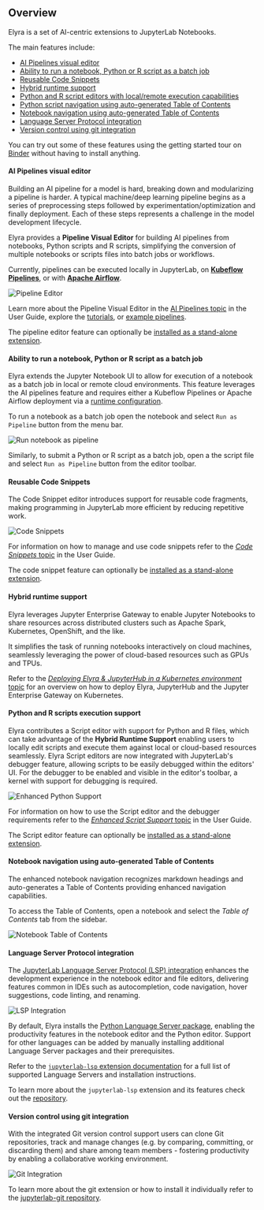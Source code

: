 <!--
{% comment %}
Copyright 2018-2022 Elyra Authors

Licensed under the Apache License, Version 2.0 (the "License");
you may not use this file except in compliance with the License.
You may obtain a copy of the License at

http://www.apache.org/licenses/LICENSE-2.0

Unless required by applicable law or agreed to in writing, software
distributed under the License is distributed on an "AS IS" BASIS,
WITHOUT WARRANTIES OR CONDITIONS OF ANY KIND, either express or implied.
See the License for the specific language governing permissions and
limitations under the License.
{% endcomment %}
-->
## Overview

Elyra is a set of AI-centric extensions to JupyterLab Notebooks.

The main features include:

* [AI Pipelines visual editor](#ai-pipelines-visual-editor)
* [Ability to run a notebook, Python or R script as a batch job](#ability-to-run-a-notebook-python-or-r-script-as-a-batch-job)
* [Reusable Code Snippets](#reusable-code-snippets)
* [Hybrid runtime support](#hybrid-runtime-support)
* [Python and R script editors with local/remote execution capabilities](#python-and-r-scripts-execution-support)
* [Python script navigation using auto-generated Table of Contents](#python-and-r-scripts-execution-support)
* [Notebook navigation using auto-generated Table of Contents](#notebook-navigation-using-auto-generated-table-of-contents)
* [Language Server Protocol integration](#language-server-protocol-integration)
* [Version control using git integration](#version-control-using-git-integration)

You can try out some of these features using the getting started tour on [Binder](https://github.com/elyra-ai/elyra#using-binder) without having to install anything.

#### AI Pipelines visual editor

Building an AI pipeline for a model is hard, breaking down and modularizing a pipeline is harder.
A typical machine/deep learning pipeline begins as a series of preprocessing steps followed by
experimentation/optimization and finally deployment. Each of these steps represents a challenge in
the model development lifecycle.

Elyra provides a **Pipeline Visual Editor** for building AI pipelines from notebooks, Python scripts
and R scripts, simplifying the conversion of multiple notebooks or scripts files into batch jobs or workflows.

Currently, pipelines can be executed locally in JupyterLab, on
[**Kubeflow Pipelines**](https://www.kubeflow.org/docs/pipelines/overview/pipelines-overview/), or with
[**Apache Airflow**](https://airflow.apache.org/docs/apache-airflow/stable/index.html).

![Pipeline Editor](../images/getting_started/overview/pipeline-in-editor.png)

Learn more about the Pipeline Visual Editor in the [AI Pipelines topic](/user_guide/pipelines.md) in the User Guide,  explore the [tutorials](/getting_started/tutorials.md), or [example pipelines](https://github.com/elyra-ai/examples#aiml-pipelines).

The pipeline editor feature can optionally be [installed as a stand-alone extension](installation).

#### Ability to run a notebook, Python or R script as a batch job

Elyra extends the Jupyter Notebook UI to allow for execution of a notebook as a batch job in local or remote cloud environments. This feature leverages the AI pipelines feature and requires either a Kubeflow Pipelines or Apache Airflow deployment via a [runtime configuration](../user_guide/runtime-conf).

To run a notebook as a batch job open the notebook and select `Run as Pipeline` button from the menu bar.

![Run notebook as pipeline](../images/getting_started/overview/run-notebook-as-pipeline.gif)

Similarly, to submit a Python  or R script as a batch job, open a the script file and select `Run as Pipeline` button from the editor toolbar.

#### Reusable Code Snippets

The Code Snippet editor introduces support for reusable code fragments, making programming in JupyterLab more efficient by reducing repetitive work.

![Code Snippets](../images/getting_started/overview/code-snippet-expanded.png)

For information on how to manage and use code snippets refer to the [_Code Snippets_ topic](../user_guide/code-snippets) in the User Guide.

The code snippet feature can optionally be [installed as a stand-alone extension](installation).

#### Hybrid runtime support

Elyra leverages Jupyter Enterprise Gateway to enable Jupyter Notebooks
to share resources across distributed clusters such as Apache Spark, Kubernetes, OpenShift, and the like.

It simplifies the task of running notebooks interactively on cloud machines,
seamlessly leveraging the power of cloud-based resources such as GPUs and TPUs.

Refer to the 
[_Deploying Elyra & JupyterHub in a Kubernetes environment_ topic](../recipes/deploying-elyra-in-a-jupyterhub-environment.md) for an overview on how to deploy Elyra, JupyterHub and the Jupyter Enterprise Gateway on Kubernetes.

#### Python and R scripts execution support

Elyra contributes a Script editor with support for Python and R files, which can take advantage of the
**Hybrid Runtime Support** enabling users to locally edit scripts and execute
them against local or cloud-based resources seamlessly.
Elyra Script editors are now integrated with JupyterLab's debugger feature, allowing scripts to be easily debugged within the editors' UI. For the debugger to be enabled and visible in the editor's toolbar, a kernel with support for debugging is required.

![Enhanced Python Support](../images/getting_started/overview/python-editor.png)

For information on how to use the Script editor and the debugger requirements refer to the [_Enhanced Script Support_ topic](../user_guide/enhanced-script-support) in the User Guide.

The Script editor feature can optionally be [installed as a stand-alone extension](installation).

#### Notebook navigation using auto-generated Table of Contents

The enhanced notebook navigation recognizes markdown headings and auto-generates
a Table of Contents providing enhanced navigation capabilities.

To access the Table of Contents, open a notebook and select the _Table of Contents_ tab from the sidebar.

![Notebook Table of Contents](../images/getting_started/overview/notebook-toc.png)

#### Language Server Protocol integration

The [JupyterLab Language Server Protocol (LSP) integration](https://github.com/krassowski/jupyterlab-lsp) enhances the development experience in the notebook editor and file editors, delivering features common in IDEs such as autocompletion, code navigation, hover suggestions, code linting, and renaming.

![LSP Integration](../images/getting_started/overview/lsp.gif)

By default, Elyra installs the [Python Language Server package](https://pypi.org/project/python-lsp-server/), enabling the productivity features in the notebook editor and the Python editor. Support for other languages can be added by manually installing additional Language Server packages and their prerequisites.

Refer to the [`jupyterlab-lsp` extension documentation](https://jupyterlab-lsp.readthedocs.io/en/latest/Language%20Servers.html) for a full list of supported Language Servers and installation instructions.

To learn more about the `jupyterlab-lsp` extension and its features check out the [repository](https://github.com/krassowski/jupyterlab-lsp).

#### Version control using git integration

With the integrated Git version control support users can clone Git repositories, track and manage changes (e.g. by comparing, committing, or discarding them) and share among team members - fostering productivity by enabling a collaborative working environment.

![Git Integration](../images/getting_started/overview/git.png)

To learn more about the git extension or how to install it individually refer to the [jupyterlab-git repository](https://github.com/jupyterlab/jupyterlab-git).
